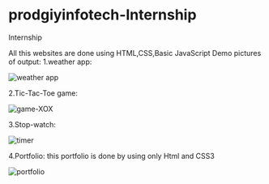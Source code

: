 # prodgiyinfotech-Internship
Internship 

All this websites are done using HTML,CSS,Basic JavaScript
Demo pictures of output:
1.weather app:

![weather app ](https://github.com/user-attachments/assets/7fd15b20-4b56-4698-847c-474d9c5c2978)

2.Tic-Tac-Toe game:


![game-XOX](https://github.com/user-attachments/assets/b6f427c8-b85d-4372-94ca-6d579c3c2353)

3.Stop-watch:


![timer](https://github.com/user-attachments/assets/396c483c-b8d9-4557-bff7-d3689ee57739)

4.Portfolio:
this portfolio is done by using only Html and CSS3

![portfolio](https://github.com/user-attachments/assets/009a6ea0-6df8-41a9-bdf9-ff9052519480)

